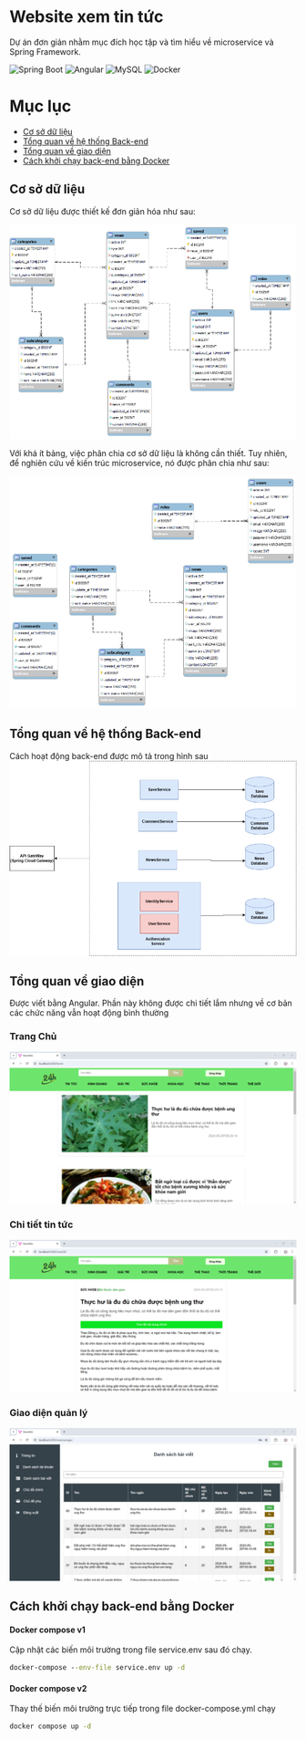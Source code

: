 # Website xem tin tức

Dự án đơn giản nhằm mục đích học tập và tìm hiểu về microservice và Spring Framework.

![Spring Boot](https://img.shields.io/badge/Spring_Boot-6DB33F?style=for-the-badge&logo=spring-boot&logoColor=white)
![Angular](https://img.shields.io/badge/Angular-DD0031?style=for-the-badge&logo=angular&logoColor=white)
![MySQL](https://img.shields.io/badge/MySQL-005C84?style=for-the-badge&logo=mysql&logoColor=white)
![Docker](https://img.shields.io/badge/Docker-2CA5E0?style=for-the-badge&logo=docker&logoColor=white)

# Mục lục
- [Cơ sở dữ liệu](#Cơ-sở-dữ-liệu)
- [Tổng quan về hệ thống Back-end](#Tổng-quan-về-hệ-thống-Back-end)
- [Tổng quan về giao diện](#Tổng-quan-về-giao-diện)
- [Cách khởi chạy back-end bằng Docker](#Cách-khởi-chạy-back-end-bằng-Docker)

## Cơ sở dữ liệu

Cơ sở dữ liệu được thiết kế đơn giản hóa như sau:

![ERD](image/News-ERD.png)

Với khá ít bảng, việc phân chia cơ sở dữ liệu là không cần thiết. Tuy nhiên, để nghiên cứu về kiến trúc microservice, nó được phân chia như sau:

![ERD Split](image/News-ERD-split.png)

## Tổng quan về hệ thống Back-end
Cách hoạt động back-end được mô tả trong hình sau
![ERD Split](image/BackendLogic.png)

## Tổng quan về giao diện
Được viết bằng Angular. Phần này không được chi tiết lắm nhưng về cơ bản các chức năng vẫn hoạt động bình thường
### Trang Chủ
![ERD Split](image/front-end-1.png)
### Chi tiết tin tức
![ERD Split](image/front-end-2.png)
### Giao diện quản lý
![ERD Split](image/front-end-3.png)

## Cách khởi chạy back-end bằng Docker

#### Docker compose v1
Cập nhật các biến môi trường trong file service.env sau đó chạy.
````cmd
docker-compose --env-file service.env up -d
````
#### Docker compose v2
Thay thế biến môi trường trực tiếp trong file docker-compose.yml chạy
````cmd
docker compose up -d
````
